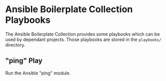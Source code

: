 # Ansible Boilerplate Collection Playbooks

The Ansible Boilerplate Collection provides some playbooks which can be used by
dependant projects. Those playbooks are stored in the `playbooks/` directory.

## "ping" Play

Run the Ansible "ping" module.
